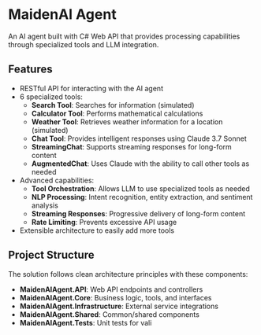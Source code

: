 # MaidenAI Agent

An AI agent built with C# Web API that provides processing capabilities through specialized tools and LLM integration.

## Features

- RESTful API for interacting with the AI agent
- 6 specialized tools:
  - **Search Tool**: Searches for information (simulated)
  - **Calculator Tool**: Performs mathematical calculations
  - **Weather Tool**: Retrieves weather information for a location (simulated)
  - **Chat Tool**: Provides intelligent responses using Claude 3.7 Sonnet
  - **StreamingChat**: Supports streaming responses for long-form content
  - **AugmentedChat**: Uses Claude with the ability to call other tools as needed
- Advanced capabilities:
  - **Tool Orchestration**: Allows LLM to use specialized tools as needed
  - **NLP Processing**: Intent recognition, entity extraction, and sentiment analysis
  - **Streaming Responses**: Progressive delivery of long-form content
  - **Rate Limiting**: Prevents excessive API usage
- Extensible architecture to easily add more tools

## Project Structure

The solution follows clean architecture principles with these components:

- **MaidenAIAgent.API**: Web API endpoints and controllers
- **MaidenAIAgent.Core**: Business logic, tools, and interfaces
- **MaidenAIAgent.Infrastructure**: External service integrations
- **MaidenAIAgent.Shared**: Common/shared components
- **MaidenAIAgent.Tests**: Unit tests for vali